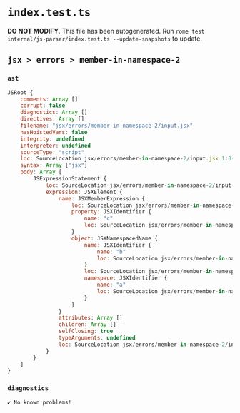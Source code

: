 # `index.test.ts`

**DO NOT MODIFY**. This file has been autogenerated. Run `rome test internal/js-parser/index.test.ts --update-snapshots` to update.

## `jsx > errors > member-in-namespace-2`

### `ast`

```javascript
JSRoot {
	comments: Array []
	corrupt: false
	diagnostics: Array []
	directives: Array []
	filename: "jsx/errors/member-in-namespace-2/input.jsx"
	hasHoistedVars: false
	integrity: undefined
	interpreter: undefined
	sourceType: "script"
	loc: SourceLocation jsx/errors/member-in-namespace-2/input.jsx 1:0-2:0
	syntax: Array ["jsx"]
	body: Array [
		JSExpressionStatement {
			loc: SourceLocation jsx/errors/member-in-namespace-2/input.jsx 1:0-1:9
			expression: JSXElement {
				name: JSXMemberExpression {
					loc: SourceLocation jsx/errors/member-in-namespace-2/input.jsx 1:1-1:6
					property: JSXIdentifier {
						name: "c"
						loc: SourceLocation jsx/errors/member-in-namespace-2/input.jsx 1:5-1:6
					}
					object: JSXNamespacedName {
						name: JSXIdentifier {
							name: "b"
							loc: SourceLocation jsx/errors/member-in-namespace-2/input.jsx 1:3-1:4
						}
						loc: SourceLocation jsx/errors/member-in-namespace-2/input.jsx 1:1-1:4
						namespace: JSXIdentifier {
							name: "a"
							loc: SourceLocation jsx/errors/member-in-namespace-2/input.jsx 1:1-1:2
						}
					}
				}
				attributes: Array []
				children: Array []
				selfClosing: true
				typeArguments: undefined
				loc: SourceLocation jsx/errors/member-in-namespace-2/input.jsx 1:0-1:9
			}
		}
	]
}
```

### `diagnostics`

```
✔ No known problems!

```
